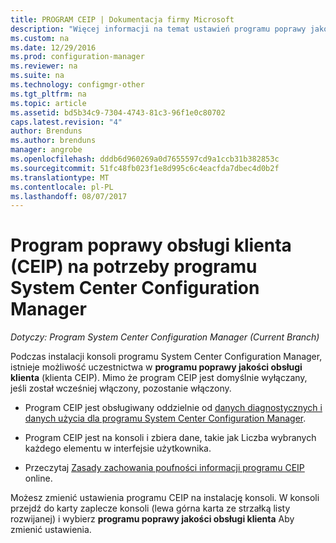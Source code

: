 ```yaml
---
title: PROGRAM CEIP | Dokumentacja firmy Microsoft
description: "Więcej informacji na temat ustawień programu poprawy jakości obsługi klienta programu System Center Configuration Manager."
ms.custom: na
ms.date: 12/29/2016
ms.prod: configuration-manager
ms.reviewer: na
ms.suite: na
ms.technology: configmgr-other
ms.tgt_pltfrm: na
ms.topic: article
ms.assetid: bd5b34c9-7304-4743-81c3-96f1e0c80702
caps.latest.revision: "4"
author: Brenduns
ms.author: brenduns
manager: angrobe
ms.openlocfilehash: dddb6d960269a0d7655597cd9a1ccb31b382853c
ms.sourcegitcommit: 51fc48fb023f1e8d995c6c4eacfda7dbec4d0b2f
ms.translationtype: MT
ms.contentlocale: pl-PL
ms.lasthandoff: 08/07/2017
---
```

# <a name="customer-experience-improvement-program-ceip-for-system-center-configuration-manager"></a>Program poprawy obsługi klienta (CEIP) na potrzeby programu System Center Configuration Manager

*Dotyczy: Program System Center Configuration Manager (Current Branch)*

Podczas instalacji konsoli programu System Center Configuration Manager, istnieje możliwość uczestnictwa w **programu poprawy jakości obsługi klienta** (klienta CEIP). Mimo że program CEIP jest domyślnie wyłączany, jeśli został wcześniej włączony, pozostanie włączony.  

-   Program CEIP jest obsługiwany oddzielnie od [danych diagnostycznych i danych użycia dla programu System Center Configuration Manager](../../../core/plan-design/diagnostics/diagnostics-and-usage-data.md).  

-   Program CEIP jest na konsoli i zbiera dane, takie jak Liczba wybranych każdego elementu w interfejsie użytkownika.  

-   Przeczytaj [Zasady zachowania poufności informacji programu CEIP](https://www.microsoft.com/products/ceip/en-us/privacypolicy.mspx) online.  

Możesz zmienić ustawienia programu CEIP na instalację konsoli. W konsoli przejdź do karty zaplecze konsoli (lewa górna karta ze strzałką listy rozwijanej) i wybierz **programu poprawy jakości obsługi klienta** Aby zmienić ustawienia.  
